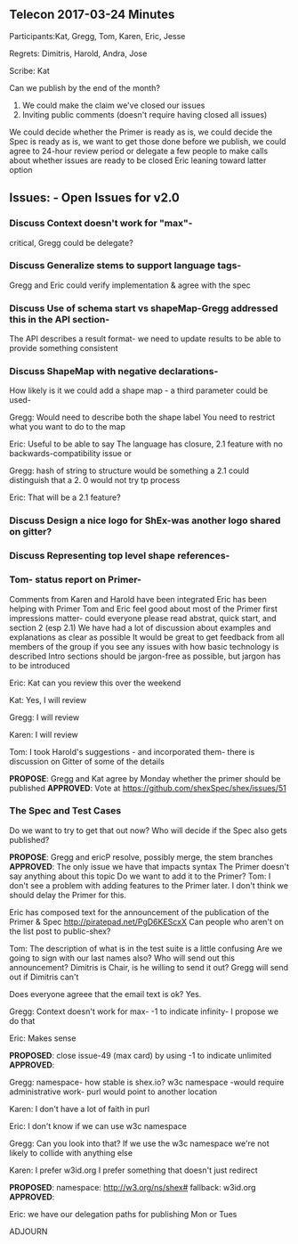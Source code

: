 

## Telecon 2017-03-24 Minutes

Participants:Kat, Gregg, Tom, Karen, Eric, Jesse
    
Regrets: Dimitris, Harold, Andra, Jose

Scribe: Kat 

Can we publish by the end of the month?
1. We could make the claim we've closed our issues
2. Inviting public comments (doesn't require having closed all issues)

We could decide whether the Primer is ready as is, we could decide the Spec is ready as is, we want to get those done before we publish, we could agree to 24-hour review period or
delegate a few people to make calls about whether issues are ready to be closed
Eric leaning toward latter option

## Issues: - Open Issues for v2.0

### Discuss Context doesn't work for "max"-
critical, Gregg could be delegate? 

### Discuss Generalize stems to support language tags- 
Gregg and Eric could verify implementation & agree with the spec

### Discuss Use of schema start vs shapeMap-Gregg addressed this in the API section-
The API describes a result format- we need to update results to be able to provide something consistent

### Discuss ShapeMap with negative declarations- 
How likely is it we could add a shape map - a third parameter could be used- 

Gregg: Would need to describe both the shape label 
You need to restrict what you want to do to the map

Eric: Useful to be able to say The language has closure, 2.1 feature with no backwards-compatibility issue or

Gregg: hash of string to structure would be something a 2.1 could distinguish that a 2. 0 would not try tp process

Eric: That will be a 2.1 feature?

### Discuss Design a nice logo for ShEx-was another logo shared on gitter? 

### Discuss Representing top level shape references-

### Tom- status report on Primer-
Comments from Karen and Harold have been integrated
Eric has been helping with Primer
Tom and Eric feel good about most of the Primer
first impressions matter- could everyone please read abstrat, quick start, and section 2 (esp 2.1)
We have had a lot of discussion about examples and explanations as clear as possible
It would be great to get feedback from all members of the group if you see any issues with how basic technology is described
Intro sections should be jargon-free as possible, but jargon has to be introduced

Eric: Kat can you review this over the weekend

Kat: Yes, I will review

Gregg: I will review

Karen: I will review

Tom: I took Harold's suggestions - and incorporated them- there is discussion on Gitter of some of the details

**PROPOSE**: Gregg and Kat agree by Monday whether the primer should be published
**APPROVED**: Vote at https://github.com/shexSpec/shex/issues/51

### The Spec and Test Cases
Do we want to try to get that out now?
Who will decide if the Spec also gets published?

**PROPOSE**: Gregg and ericP resolve, possibly merge, the stem branches
**APPROVED**:
The only issue we have that impacts syntax 
The Primer doesn't say anything about this topic
Do we want to add it to the Primer?
Tom: I don't see a problem with adding features to the Primer later. I don't think we should delay the Primer for this. 

Eric has composed text for the announcement of the publication of the Primer & Spec
http://piratepad.net/PgD6KEScxX
Can people who aren't on the list post to public-shex?

Tom: The description of what is in the test suite is a little confusing
Are we going to sign with our last names also?
Who will send out this announcement? Dimitris is Chair, is he willing to send it out?
Gregg will send out if Dimitris can't

Does everyone agreee that the email text is ok? Yes.

Gregg: Context doesn't work for max- -1 to indicate infinity- I propose we do that

Eric: Makes sense

**PROPOSED**: close issue-49 (max card) by using -1 to indicate unlimited
**APPROVED**:
    
Gregg: namespace- how stable is shex.io? w3c namespace -would require administrative work- purl would point to another location

Karen: I don't have a lot of faith in purl

Eric: I don't know if we can use w3c namespace

Gregg: Can you look into that? If we use the w3c namespace we're not likely to collide with anything else

Karen: I prefer w3id.org I prefer something that doesn't just redirect
     
**PROPOSED**: namespace: http://w3.org/ns/shex# fallback: w3id.org
**APPROVED**:

Eric: we have our delegation paths for publishing Mon or Tues

ADJOURN
